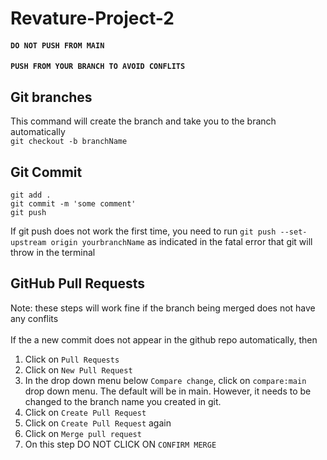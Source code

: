 # Revature-Project-2
#### `DO NOT PUSH FROM MAIN`
#### `PUSH FROM YOUR BRANCH TO AVOID CONFLITS`

## Git branches
This command will create the branch and take you to the branch automatically </br>
`git checkout -b branchName`

## Git Commit
`git add .` </br>
`git commit -m 'some comment'` </br>
`git push` </br>

If git push does not work the first time, you need to run `git push --set-upstream origin yourbranchName` as indicated in the fatal error that git will throw in the terminal </br>


## GitHub Pull Requests
Note: these steps will work fine if the branch being merged does not have any conflits </br>
</br>
If the a new commit does not appear in the github repo automatically, then </br>

1. Click on `Pull Requests` </br>
2. Click on `New Pull Request` </br>
3. In the drop down menu below `Compare change`, click on `compare:main` drop down menu. The default will be in main. However, it needs to be changed to the branch name you created in git. </br>
4. Click on `Create Pull Request` </br>
5. Click on `Create Pull Request` again </br>
6. Click on `Merge pull request` </br>
7. On this step DO NOT CLICK ON `CONFIRM MERGE` </br>
